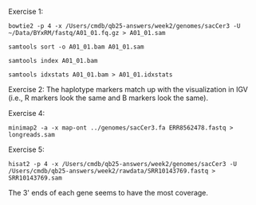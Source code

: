 Exercise 1:
```
bowtie2 -p 4 -x /Users/cmdb/qb25-answers/week2/genomes/sacCer3 -U ~/Data/BYxRM/fastq/A01_01.fq.gz > A01_01.sam

samtools sort -o A01_01.bam A01_01.sam

samtools index A01_01.bam

samtools idxstats A01_01.bam > A01_01.idxstats
```

Exercise 2:
The haplotype markers match up with the visualization in IGV (i.e., R markers look the same and B markers look the same).

Exercise 4:
```
minimap2 -a -x map-ont ../genomes/sacCer3.fa ERR8562478.fastq > longreads.sam
```

Exercise 5:
```
hisat2 -p 4 -x /Users/cmdb/qb25-answers/week2/genomes/sacCer3 -U /Users/cmdb/qb25-answers/week2/rawdata/SRR10143769.fastq > SRR10143769.sam
```

The 3' ends of each gene seems to have the most coverage.